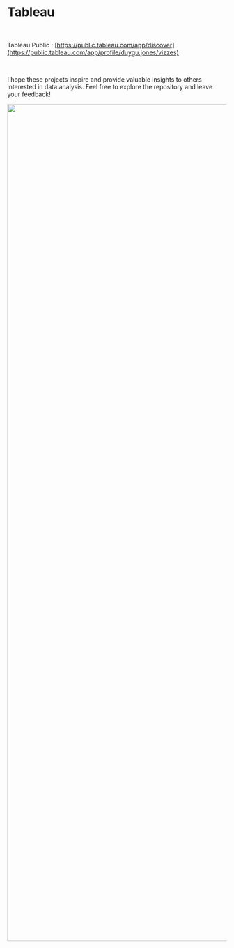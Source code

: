 # Tableau

</br>

Tableau Public : [https://public.tableau.com/app/discover](https://public.tableau.com/app/profile/duygu.jones/vizzes)

</br>

I hope these projects inspire and provide valuable insights to others interested in data analysis. Feel free to explore the repository and leave your feedback!
</br>

<img src="https://www.tableau.com/sites/default/files/2022-08/Products_Reader_Hero.png" width="1920" />
